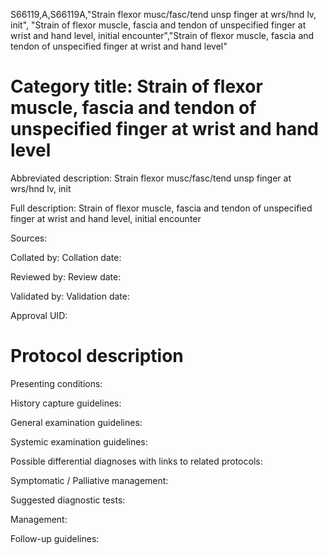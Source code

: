 S66119,A,S66119A,"Strain flexor musc/fasc/tend unsp finger at wrs/hnd lv, init", "Strain of flexor muscle, fascia and tendon of unspecified finger at wrist and hand level, initial encounter","Strain of flexor muscle, fascia and tendon of unspecified finger at wrist and hand level"
# Category title: Strain of flexor muscle, fascia and tendon of unspecified finger at wrist and hand level

Abbreviated description: Strain flexor musc/fasc/tend unsp finger at wrs/hnd lv, init

Full description: Strain of flexor muscle, fascia and tendon of unspecified finger at wrist and hand level, initial encounter

Sources:

Collated by:
Collation date:

Reviewed by:
Review date:

Validated by:
Validation date:

Approval UID:

# Protocol description

Presenting conditions:

History capture guidelines:

General examination guidelines:

Systemic examination guidelines:

Possible differential diagnoses with links to related protocols:

Symptomatic / Palliative management:

Suggested diagnostic tests:

Management:

Follow-up guidelines:

